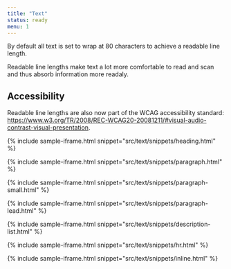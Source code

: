 ```yaml
---
title: "Text"
status: ready
menu: 1
---
```


By default all text is set to wrap at 80 characters to achieve a readable line length. 

Readable line lengths make text a lot more comfortable to read and scan and thus absorb information more readaly. 

## Accessibility

Readable line lengths are also now part of the WCAG accessibility standard: https://www.w3.org/TR/2008/REC-WCAG20-20081211/#visual-audio-contrast-visual-presentation.

<!-- ### Font styles

 | Tag             | Font                 | Size / Line height \(< 1440px viewport\) | Size / Line height \(>1440px viewport\) | Weight |
|-----------------|----------------------|------------------------------------------|-----------------------------------------|--------|
| H1              | Roboto               | 36px / 40px                              | 48px / 52px                             | Normal |
| H2              | Roboto Slab | 32px / 36px                              | 32px / 36px                             | Normal |
| H3              | Roboto | 26px / 32px                              | 28px / 32px                             | Normal |
| H4              | Roboto | 22px / 28px                              | 24px / 28px                             | Normal |
| H5              | Roboto | 18px / 24px                              | 20px / 24px                             | Normal |
| H6              | Roboto | 16px / 20px                              | 18px / 20px                             | Normal |
| Everything else | Roboto         | 16px / 24px                              | 18px / 28px                             | 300    | -->


{% include sample-iframe.html snippet="src/text/snippets/heading.html" %}

{% include sample-iframe.html snippet="src/text/snippets/paragraph.html" %}

{% include sample-iframe.html snippet="src/text/snippets/paragraph-small.html" %}

{% include sample-iframe.html snippet="src/text/snippets/paragraph-lead.html" %}

{% include sample-iframe.html snippet="src/text/snippets/description-list.html" %}

{% include sample-iframe.html snippet="src/text/snippets/hr.html" %}

{% include sample-iframe.html snippet="src/text/snippets/inline.html" %}


